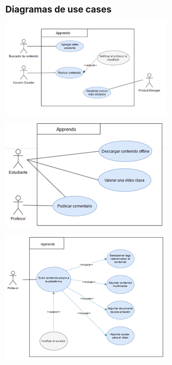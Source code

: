 # Diagramas de use cases

![drawing](images/diagramas/UCD_Adminitradores.png)

![drawing](images/diagramas/UCD_Estudiente_Profesor.png)

![drawing](images/diagramas/UCD_Profesor_contenido.png)
